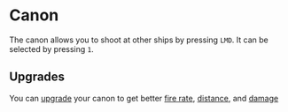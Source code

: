 # Canon

The canon allows you to shoot at other ships by pressing `LMD`. It can be selected by pressing `1`.

## Upgrades

You can [upgrade](/pages/upgrades.md) your canon to get better [fire rate](/pages/upgrades/firerate.md), [distance](/pages/upgrades/distance.md), and [damage](/pages/upgrades/damage.md)